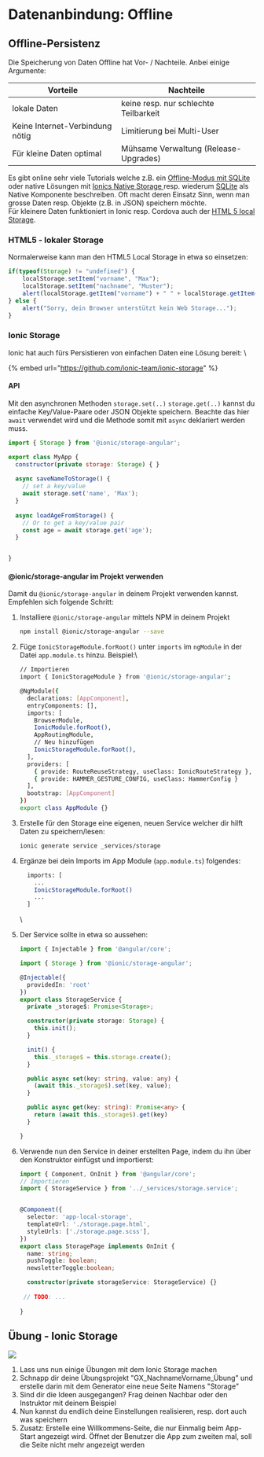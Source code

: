 # Datenanbindung: Offline

## Offline-Persistenz

Die Speicherung von Daten Offline hat Vor- / Nachteile. Anbei einige Argumente:

| Vorteile                        | Nachteile                             |
| ------------------------------- | ------------------------------------- |
| lokale Daten                    | keine resp. nur schlechte Teilbarkeit |
| Keine Internet-Verbindung nötig | Limitierung bei Multi-User            |
| Für kleine Daten optimal        | Mühsame Verwaltung (Release-Upgrades) |

Es gibt online sehr viele Tutorials welche z.B. ein [Offline-Modus mit SQLite](http://blog.ionic.io/building-an-ionic-app-with-offline-support-part-1/) oder native Lösungen mit [Ionics Native Storage ](https://ionicframework.com/docs/v2/native/nativestorage/)resp. wiederum [SQLite](https://ionicframework.com/docs/v2/native/sqlite/) als Native Komponente beschreiben. Oft macht deren Einsatz Sinn, wenn man grosse Daten resp. Objekte (z.B. in JSON) speichern möchte.\
Für kleinere Daten funktioniert in Ionic resp. Cordova auch der [HTML 5 local Storage](http://www.w3schools.com/html/html5\_webstorage.asp).

### HTML5 - lokaler Storage

Normalerweise kann man den HTML5 Local Storage in etwa so einsetzen:

```javascript
if(typeof(Storage) != "undefined") {
    localStorage.setItem("vorname", "Max");
    localStorage.setItem("nachname", "Muster");
    alert(localStorage.getItem("vorname") + " " + localStorage.getItem("nachname"));
} else {
    alert("Sorry, dein Browser unterstützt kein Web Storage...");
}
```

### Ionic Storage

Ionic hat auch fürs Persistieren von einfachen Daten eine Lösung bereit: \\

{% embed url="https://github.com/ionic-team/ionic-storage" %}

#### API

Mit den asynchronen Methoden `storage.set(..)` `storage.get(..)` kannst du einfache Key/Value-Paare oder JSON Objekte speichern. Beachte das hier `await` verwendet wird und die Methode somit mit `async` deklariert werden muss.

```javascript
import { Storage } from '@ionic/storage-angular';

export class MyApp {
  constructor(private storage: Storage) { }
  
  async saveNameToStorage() {
    // set a key/value
    await storage.set('name', 'Max');
  }
  
  async loadAgeFromStorage() {
    // Or to get a key/value pair
    const age = await storage.get('age');
  }


}
```

#### @ionic/storage-angular im Projekt verwenden

Damit du `@ionic/storage-angular` in deinem Projekt verwenden kannst. Empfehlen sich folgende Schritt:

1.  Installiere `@ionic/storage-angular` mittels NPM in deinem Projekt

    ```bash
    npm install @ionic/storage-angular --save
    ```


2.  Füge  `IonicStorageModule.forRoot()` unter `imports` im `ngModule` in der Datei `app.module.ts` hinzu.  Beispiel:\


    ```bash
    // Importieren
    import { IonicStorageModule } from '@ionic/storage-angular';

    @NgModule({
      declarations: [AppComponent],
      entryComponents: [],
      imports: [
        BrowserModule,
        IonicModule.forRoot(),
        AppRoutingModule,
        // Neu hinzufügen
        IonicStorageModule.forRoot(),
      ],
      providers: [
        { provide: RouteReuseStrategy, useClass: IonicRouteStrategy },
        { provide: HAMMER_GESTURE_CONFIG, useClass: HammerConfig } 
      ],
      bootstrap: [AppComponent]
    })
    export class AppModule {}

    ```


3.  Erstelle für den Storage eine eigenen, neuen Service welcher dir hilft Daten zu speichern/lesen:

    ```bash
    ionic generate service _services/storage
    ```


4.  Ergänze bei dein Imports im App Module (`app.module.ts`) folgendes:

    ```bash
      imports: [
        ...
        IonicStorageModule.forRoot()
        ...
      ]
    ```

    \

5.  Der Service sollte in etwa so aussehen:

    ```typescript
    import { Injectable } from '@angular/core';

    import { Storage } from '@ionic/storage-angular';

    @Injectable({
      providedIn: 'root'
    })
    export class StorageService {
      private _storage$: Promise<Storage>;

      constructor(private storage: Storage) {
        this.init();
      }

      init() {
        this._storage$ = this.storage.create();
      }

      public async set(key: string, value: any) {
        (await this._storage$).set(key, value);
      }

      public async get(key: string): Promise<any> {
        return (await this._storage$).get(key)
      }

    }
    ```
6.  Verwende nun den Service in deiner erstellten Page, indem du ihn über den Konstruktor einfügst und importierst:

    ```typescript
    import { Component, OnInit } from '@angular/core';
    // Importieren
    import { StorageService } from '../_services/storage.service';


    @Component({
      selector: 'app-local-storage',
      templateUrl: './storage.page.html',
      styleUrls: ['./storage.page.scss'],
    })
    export class StoragePage implements OnInit {
      name: string;
      pushToggle: boolean;
      newsletterToggle:boolean;

      constructor(private storageService: StorageService) {}
      
     // TODO: ...
     
    } 
    ```

## Übung - Ionic Storage

![](../.gitbook/assets/ralph\_uebung.png)

1. Lass uns nun einige Übungen mit dem Ionic Storage machen
2. Schnapp dir deine Übungsprojekt "GX\_NachnameVorname\_Übung" und erstelle darin mit dem Generator eine neue Seite Namens "Storage"
3. Sind dir die Ideen ausgegangen? Frag deinen Nachbar oder den Instruktor mit deinem Beispiel
4. Nun kannst du endlich deine Einstellungen realisieren, resp. dort auch was speichern
5. Zusatz: Erstelle eine Willkommens-Seite, die nur Einmalig beim App-Start angezeigt wird. Öffnet der Benutzer die App zum zweiten mal, soll die Seite nicht mehr angezeigt werden
